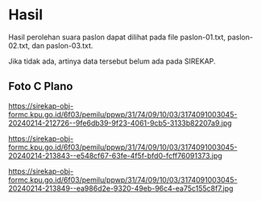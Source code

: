 # Hasil

Hasil perolehan suara paslon dapat dilihat pada file paslon-01.txt, paslon-02.txt, dan paslon-03.txt.

Jika tidak ada, artinya data tersebut belum ada pada SIREKAP.

## Foto C Plano

https://sirekap-obj-formc.kpu.go.id/6f03/pemilu/ppwp/31/74/09/10/03/3174091003045-20240214-212726--9fe6db39-9f23-4061-9cb5-3133b82207a9.jpg

https://sirekap-obj-formc.kpu.go.id/6f03/pemilu/ppwp/31/74/09/10/03/3174091003045-20240214-213843--e548cf67-63fe-4f5f-bfd0-fcff76091373.jpg

https://sirekap-obj-formc.kpu.go.id/6f03/pemilu/ppwp/31/74/09/10/03/3174091003045-20240214-213849--ea986d2e-9320-49eb-96c4-ea75c155c8f7.jpg
